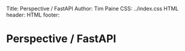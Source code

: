 Title:  Perspective / FastAPI
Author: Tim Paine
CSS:    ../index.css
HTML header:
    <link rel="stylesheet" href="//cdnjs.cloudflare.com/ajax/libs/highlight.js/11.4.0/styles/default.min.css">
    <script src="//cdnjs.cloudflare.com/ajax/libs/highlight.js/11.4.0/highlight.min.js"></script>
HTML footer: <script>hljs.highlightAll();</script>

# Perspective / FastAPI
